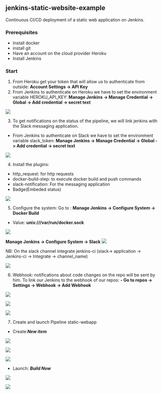 ## jenkins-static-website-example

Continuous CI/CD deployment of a static web application on Jenkins.


### Prerequisites
 - Install docker 
 - install git
 - Have an account on the cloud provider Heroku
 - Install Jenkins

### Start
1. From Heroku get your token that will allow us to authenticate from outside:
**Account Settings -> API Key**
2. From Jenkins to authenticate on Heroku we have to set the environment variable HEROKU_API_KEY:
**Manage Jenkins -> Manage Credential -> Global -> Add credential -> secret text** 

![](https://lh3.googleusercontent.com/7Y59hqeMBHTVM1eUIFfTKLFWBL0Bnt-Be8BPaeEsMMhqHoniCqwGNUFlevkP3oBOWSlxTXxzj0nVLtw1Wa41bTfyQB7ZUDmBBacANNbLaT4x8D9TqS7iIoY9GVmmxxCn50DCw9cOqkug9lOQYoZ_ag6z0kYMsZCsvD2JEUdkMLiE0SLewqB0yG4KmA)

3. To get notifications on the status of the pipeline, we will link jenkins with the Slack messaging application.

- From Jenkins to authenticate on Slack we have to set the environment variable slack_token:
**Manage Jenkins -> Manage Credential -> Global -> Add credential -> secret text**

![](https://lh3.googleusercontent.com/7pvr8Lq9MpFM_ms36ygYrJoL1h5cf2HWiJrFYkX4Wpqbyi-CFMfqipjuLaV3_bO5szYb6ldE6vmpyhcxSlMClhP2bV1cuBbDt6t5fS4Rwh8jCLsbia6L92Hn75vTt2UMkxBnFELVGhDqzHROMzo_iJjPKx0o1vjqtrPwTpJ832VQMjaczRAB22h1QA)

4. Install the plugins:
- http_request: for http requests
- docker-build-step: to execute docker build and push commands
- slack-notification: For the messaging application
- Badge(Embeded status)

![](https://lh5.googleusercontent.com/g0vujbJyXRjL1jWLNdHTl8xlMpfAgEIygRu6T_pAnlohpDF90UkB0WtEYuCTx7mMMggnOsAE9g75rgQYRoh6hy8_769ZqA70YGBDdpiUaqt8bGAk8cJLkhP1uJuWbQIwXEPTb2ji0VCcB-TFvsPNLxsc9Bjb3ezWOPY1PWa_zapZFVwNnFDbgOfjOg)

5. Configure the system:
Go to : **Manage Jenkins -> Configure System -> Docker Build**
- Value:
**unix:///var/run/docker.sock**

![](https://lh4.googleusercontent.com/BEcO7D0p8IoiFSqJqr9Nfm6cSB-cP4PmakDEFz7MyDSvfW-pq5XbzUKkuATurab2f66YZ9oDF63BHCNEva6LZxOCb6RVqvFBZabyX6cCyJX44gK1Mt_jCnKTHbpTG5G1k3lj-3Q9e_qe97nXjVPiq0AN9GhQd2lOF_B1gyLVHU4vy4sGDucyyTPgCw)

**Manage Jenkins -> Configure System -> Slack**
![](https://lh3.googleusercontent.com/DDnoswMynkoSjlUZfwd49_smmoS5NLKVZuhX4Dsggak7CXaBvvVbUfHnInViyiTa7UMpR4eN-xrYKQxuZGpQg_xxz3r973b12B_KjM6auIMobFoaZhlEN8iAEmD3Bu7BpbeCFiZJOb85tFP4zXDC-ljB4UzBhmc--jz1EztwfnPws5-uJ9IxDc4mNQ)

NB: On the slack channel integrate jenkins-ci (slack-> application -> Jenkins-ci -> Integrate -> channel_name)

![](https://lh3.googleusercontent.com/qv95zomPH2ZzEIuJSalkNuAD6Qup3xwtjsVz3mQsaw-u1wlJrkIpDKQynQmRq-BEExFrmOXARoMsLinab6KVWYs5c4dz-wpfQ1I15LWjM8qWabfFXB5xHCCDdr3IHOXYQ1cQdC4FSBuQ1zAr35maNHvJtYmsUXfOxa49mJBzl4ueUVpWIEgDmslSOw)

6. Webhook: notifications about code changes on the repo will be sent by him.
To link our Jenkins to the webhook of our repos:
**- Go to repos -> Settings -> Webhook -> Add Webhook**

![](https://lh6.googleusercontent.com/6xFcT8aEM2c9mvdkjdykAYGRp30sotPuHNxEIOo2ic7eW6uB1-nLZpeHovQzGuM6jUAOSEFZ2bv0-2eGC78zRJf1UfjXriJdgxYN1T_EYoSfAOKbpzhaIT0p4ZPh3FLn_iNWRbwr-qLVxQdBuZBVEJh-YXvwUp17VhXXu-WkastYozRESLVn3uO-tA)

![](https://lh6.googleusercontent.com/QAP3EywmDu2Yda1KPfICRWsnRu4l5kzcW_LWPMXAwIgyfrSaJABfm-n632sL1EvPWGfRrH5rzqykK_l_Rqk1d8ZHuu_4riczumyYRk311npcxGhi_A0xB7BkCZp8PU9yRbgqSLT8aNYMCze3i0Uc6xqNTTV8-1iretyV1Eu3oINk3qj087q8lXEAjw)

![](https://lh4.googleusercontent.com/7l1-ouFDvFoXmlmO2L_Npz-kgH_M-wFtflDD6qFKrhGCv-lNiUiIPl8lvglCsGxoD3QeRADHM71WOdorfp1Ti1p8PS_aFGMPd0_oNVZ9Q4uPbhksGQOvkQ0kLWRcZ4Mg1YF9vc9yjDotiwucZhu6BSN3Ttsfiib-Te-rbb6HvOQ6Bi9K8pfzDpJKSA)

7. Create and launch Pipeline static-webapp

- Create:***New item*** 

![](https://lh5.googleusercontent.com/VGA-tbQbEvIIde0kvwhHufDyHisp68ARDwMssen6fYUQ8zN5e0oGGY6He85F2Ew0iSpiAmagNqlxpPxD9EozFkZcdExcCy8ZTMRqIXbu6H9_rAD0y_7tOGApP3HOzRW4fNp3qJ_PtPgywFsrjHqDW6skRU-rxD6TiJ3Wgd96Ocz6jwD4AeUrHK_JZw)

![](https://lh5.googleusercontent.com/ASA-MlEF35XAHPJEWkYeCNxBJyyNrjDM3OT1JIoF6y1zLNdRQNgtvL_nX36tkhqa9gyPieMUQjJaUP8U7PZhJVz_lG-ZhDM1Gdfb7MKB-l5yVOm57k3OrqZHZ3LpiVu_YLrVDfH9cLqYLrNl7mtM-KzjbxBXEu1P35fwlAdAazxIqtmyrHiVDU2IbQ)

![](https://lh6.googleusercontent.com/iO287dqzH5xN9EfaRz6tdAu44_ohZssecW2ffW0CR7HHfxqwQLxFNapWjmhmhaUwbxGWgv1MSTs9mdmIVcq-mQcCevm0EW4xksTaN7SfGOCluApmlFQfeMJ35qRbVWSzNnmGSiDyAS64Ff8Bdriy-6HlRqIuJRKIZcQZUq09jcPJsT3zyURG33cOmg)

- Launch: ***Build Now***

![](https://lh4.googleusercontent.com/4_0-KIzsIfT2obLUwz5gj-PNQ9S1XX7jsrJvVRGy7KrcOmXw5iSDHd0MuI_xsxpVYsWU4acWSlcEuNJRvbFNI4_3HkgTZV48u4LzhLCe3-Bhb4BkhKjarzgcUwn1VBTVuUqAImXIAX_amtK-cJ6FbsgGX1aTwRG0fX0KMUQnNvALdIZPwq7XPUpu4w)

![](https://lh6.googleusercontent.com/ABeT-o-HlIGx37MV5DF7fkuMu3OOOFJ8Jxyoi4_NyZvmFg721l2uur8IU4PCBHxGpn60kaqhGrW9M7s6w2ilEGit9zh6XucIlMGe1jpPFhLlPHYEKe6chRHzcokjUGT-SmvEXLvv9j4OjRI22JkuB-yAK7SAhywRQdiAmfzYqBURY624WRJ_CXLBDA)

